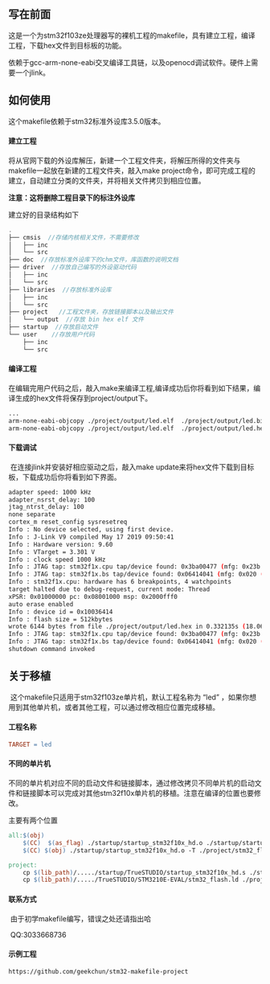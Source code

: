 ## 写在前面

​     这是一个为stm32f103ze处理器写的裸机工程的makefile，具有建立工程，编译工程，下载hex文件到目标板的功能。

​	依赖于gcc-arm-none-eabi交叉编译工具链，以及openocd调试软件。硬件上需要一个jlink。

## 如何使用

这个makefile依赖于stm32标准外设库3.5.0版本。

#### 建立工程

​	将从官网下载的外设库解压，新建一个工程文件夹，将解压所得的文件夹与makefile一起放在新建的工程文件夹，敲入make project命令，即可完成工程的建立，自动建立分类的文件夹，并将相关文件拷贝到相应位置。

**注意：这将删除工程目录下的标注外设库**

建立好的目录结构如下

```c
.
├── cmsis  //存储内核相关文件，不需要修改
│   ├── inc
│   └── src
├── doc  //存放标准外设库下的chm文件，库函数的说明文档
├── driver  //存放自己编写的外设驱动代码
│   ├── inc
│   └── src
├── libraries  //存放标准外设库
│   ├── inc
│   └── src
├── project   //工程文件夹，存放链接脚本以及输出文件
│   └── output  //存放 bin hex elf 文件
├── startup  //存放启动文件
└── user    //存放用户代码
    ├── inc
    └── src
```

#### 编译工程

​	在编辑完用户代码之后，敲入make来编译工程,编译成功后你将看到如下结果，编译生成的hex文件将保存到project/output下。

```bash
...
arm-none-eabi-objcopy ./project/output/led.elf  ./project/output/led.bin -Obinary 
arm-none-eabi-objcopy ./project/output/led.elf  ./project/output/led.hex -Oihex
```

#### 下载调试

​	在连接jlink并安装好相应驱动之后，敲入make update来将hex文件下载到目标板，下载成功后你将看到如下界面。

```bash
adapter speed: 1000 kHz
adapter_nsrst_delay: 100
jtag_ntrst_delay: 100
none separate
cortex_m reset_config sysresetreq
Info : No device selected, using first device.
Info : J-Link V9 compiled May 17 2019 09:50:41
Info : Hardware version: 9.60
Info : VTarget = 3.301 V
Info : clock speed 1000 kHz
Info : JTAG tap: stm32f1x.cpu tap/device found: 0x3ba00477 (mfg: 0x23b (ARM Ltd.), part: 0xba00, ver: 0x3)
Info : JTAG tap: stm32f1x.bs tap/device found: 0x06414041 (mfg: 0x020 (STMicroelectronics), part: 0x6414, ver: 0x0)
Info : stm32f1x.cpu: hardware has 6 breakpoints, 4 watchpoints
target halted due to debug-request, current mode: Thread 
xPSR: 0x01000000 pc: 0x08001000 msp: 0x2000fff0
auto erase enabled
Info : device id = 0x10036414
Info : flash size = 512kbytes
wrote 6144 bytes from file ./project/output/led.hex in 0.332135s (18.065 KiB/s)
Info : JTAG tap: stm32f1x.cpu tap/device found: 0x3ba00477 (mfg: 0x23b (ARM Ltd.), part: 0xba00, ver: 0x3)
Info : JTAG tap: stm32f1x.bs tap/device found: 0x06414041 (mfg: 0x020 (STMicroelectronics), part: 0x6414, ver: 0x0)
shutdown command invoked
```



## 关于移植

​	这个makefile只适用于stm32f103ze单片机，默认工程名称为 “led” ，如果你想用到其他单片机，或者其他工程，可以通过修改相应位置完成移植。

#### 工程名称

```makefile
TARGET = led
```

#### 不同的单片机

​	不同的单片机对应不同的启动文件和链接脚本，通过修改拷贝不同单片机的启动文件和链接脚本可以完成对其他stm32f10x单片机的移植。注意在编译的位置也要修改。

主要有两个位置

```makefile
all:$(obj)
	$(CC)  $(as_flag) ./startup/startup_stm32f10x_hd.o ./startup/startup_stm32f10x_hd.s 
	$(CC) $(obj) ./startup/startup_stm32f10x_hd.o -T ./project/stm32_flash.ld -o ./project/output/$(TARGET).elf  $(target_flag)
```

```makefile
project:
	cp $(lib_path)/...../startup/TrueSTUDIO/startup_stm32f10x_hd.s ./startup
	cp $(lib_path)/...../TrueSTUDIO/STM3210E-EVAL/stm32_flash.ld ./project 
```

#### 联系方式

​	由于初学makefile编写，错误之处还请指出哈

​	QQ:3033668736

#### 示例工程
    https://github.com/geekchun/stm32-makefile-project
